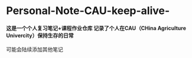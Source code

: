 # Personal-Note-CAU-keep-alive-
#### 这是一个个人复习笔记+课程作业仓库 记录了个人在CAU（CHina Agriculture Univercity）保持生存的日常

可能会陆续添加其他笔记
